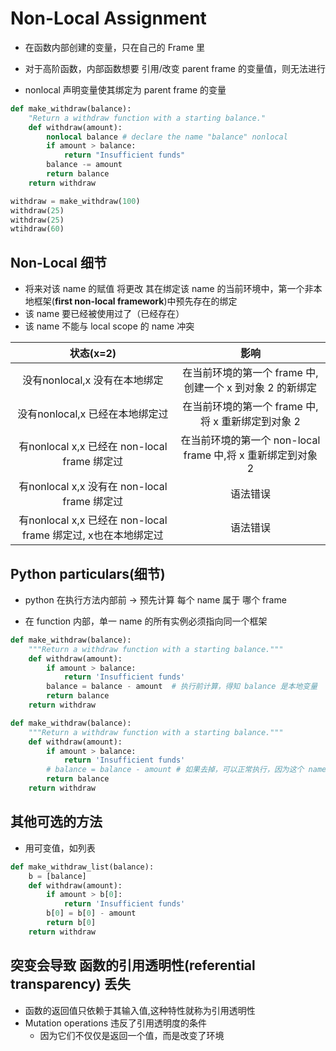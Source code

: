 # Non-Local Assignment
- 在函数内部创建的变量，只在自己的 Frame 里

- 对于高阶函数，内部函数想要 引用/改变 parent frame 的变量值，则无法进行

- nonlocal 声明变量使其绑定为 parent frame 的变量

  
```python
def make_withdraw(balance):
    "Return a withdraw function with a starting balance."
    def withdraw(amount):
        nonlocal balance # declare the name "balance" nonlocal
        if amount > balance:
            return "Insufficient funds"
        balance -= amount
        return balance
    return withdraw

withdraw = make_withdraw(100)
withdraw(25)
withdraw(25)
wtihdraw(60)

```



## Non-Local 细节

- 将来对该 name 的赋值 将更改 其在绑定该 name 的当前环境中，第一个非本地框架(**first non-local framework**)中预先存在的绑定
- 该 name 要已经被使用过了（已经存在）
- 该 name 不能与 local scope 的 name 冲突





|状态(x=2)|影响|
|:---:|:---:|
|没有nonlocal,x 没有在本地绑定|在当前环境的第一个 frame 中,创建一个 x 到对象 2 的新绑定|
|没有nonlocal,x 已经在本地绑定过|在当前环境的第一个 frame 中,将 x 重新绑定到对象 2 |
|有nonlocal x,x 已经在 non-local frame 绑定过|在当前环境的第一个 non-local frame 中,将 x 重新绑定到对象 2 |
|有nonlocal x,x 没有在 non-local frame 绑定过|语法错误|
|有nonlocal x,x 已经在 non-local frame 绑定过, x也在本地绑定过|语法错误|



## Python particulars(细节)

- python 在执行方法内部前 -> 预先计算 每个 name 属于 哪个 frame

- 在 function 内部，单一 name 的所有实例必须指向同一个框架

  
```python
def make_withdraw(balance):
    """Return a withdraw function with a starting balance."""
    def withdraw(amount):
        if amount > balance:
            return 'Insufficient funds'
        balance = balance - amount  # 执行前计算，得知 balance 是本地变量
        return balance
    return withdraw
```

```python
def make_withdraw(balance):
    """Return a withdraw function with a starting balance."""
    def withdraw(amount):
        if amount > balance:
            return 'Insufficient funds'
        # balance = balance - amount # 如果去掉，可以正常执行，因为这个 name 指向前一个 frame
        return balance
    return withdraw

```

## 其他可选的方法
- 用可变值，如列表

  

```python
def make_withdraw_list(balance):
    b = [balance]
    def withdraw(amount):
        if amount > b[0]:
            return 'Insufficient funds'
        b[0] = b[0] - amount
        return b[0]
    return withdraw
```



## 突变会导致 函数的引用透明性(referential transparency) 丢失

- 函数的返回值只依赖于其输入值,这种特性就称为引用透明性
- Mutation operations 违反了引用透明度的条件
  - 因为它们不仅仅是返回一个值，而是改变了环境